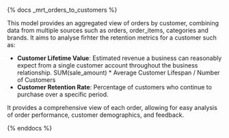 {% docs _mrt_orders_to_customers %}

This model provides an aggregated view of orders by customer, combining data from multiple sources such as orders, order_items, categories and brands. It aims to analyse firhter the retention metrics for a customer such as:
- **Customer Lifetime Value**: Estimated revenue a business can reasonably expect from a single customer account throughout the business relationship.
SUM(sale_amount) * Average Customer Lifespan / Number of Customers
- **Customer Retention Rate**: Percentage of customers who continue to purchase over a specific period.

It provides a comprehensive view of each order, allowing for easy analysis of order performance, customer demographics, and feedback.

{% enddocs %}